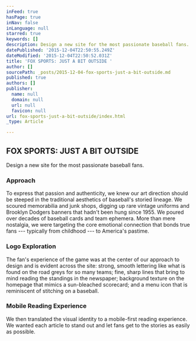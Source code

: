 ```yaml
---
inFeed: true
hasPage: true
inNav: false
inLanguage: null
starred: true
keywords: []
description: Design a new site for the most passionate baseball fans.
datePublished: '2015-12-04T22:50:55.249Z'
dateModified: '2015-12-04T22:50:52.031Z'
title: 'FOX SPORTS: JUST A BIT OUTSIDE '
author: []
sourcePath: _posts/2015-12-04-fox-sports-just-a-bit-outside.md
published: true
authors: []
publisher:
  name: null
  domain: null
  url: null
  favicon: null
url: fox-sports-just-a-bit-outside/index.html
_type: Article

---
```

## FOX SPORTS: JUST A BIT OUTSIDE

Design a new site for the most passionate baseball fans.

### 

### Approach

To express that passion and authenticity, we knew our art direction should be steeped in the traditional aesthetics of baseball's storied lineage. We scoured memorabilia and junk shops, digging up rare vintage uniforms and Brooklyn Dodgers banners that hadn't been hung since 1955\. We poured over decades of baseball cards and team ephemera. More than mere nostalgia, we were targeting the core emotional connection that bonds true fans --- typically from childhood --- to America's pastime.

### 

### 

### Logo Exploration

The fan's experience of the game was at the center of our approach to design and is evident across the site: strong, smooth lettering like what is found on the road greys for so many teams; fine, sharp lines that bring to mind reading the standings in the newspaper; background texture on the homepage that mimics a sun-bleached scorecard; and a menu icon that is reminiscent of stitching on a baseball.

### 

### 

### Mobile Reading Experience

We then translated the visual identity to a mobile-first reading experience. We wanted each article to stand out and let fans get to the stories as easily as possible.